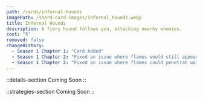 ```yaml
---
path: /cards/infernal-hounds
imagePath: /shard-card-images/infernal_hounds.webp
title: Infernal Hounds
description: A fiery hound follows you, attacking nearby enemies.
cost: "5"
removed: false
changeHistory:
  - Season 1 Chapter 1: "Card Added"
  - Season 1 Chapter 2: "Fixed an issue where flames would still appear when Infernal Hounds were destroyed."
  - Season 1 Chapter 2: "Fixed an issue where flames could penetrat walls and burn players at certain locations."
---
```


::details-section
Coming Soon
::

::strategies-section
Coming Soon
::
